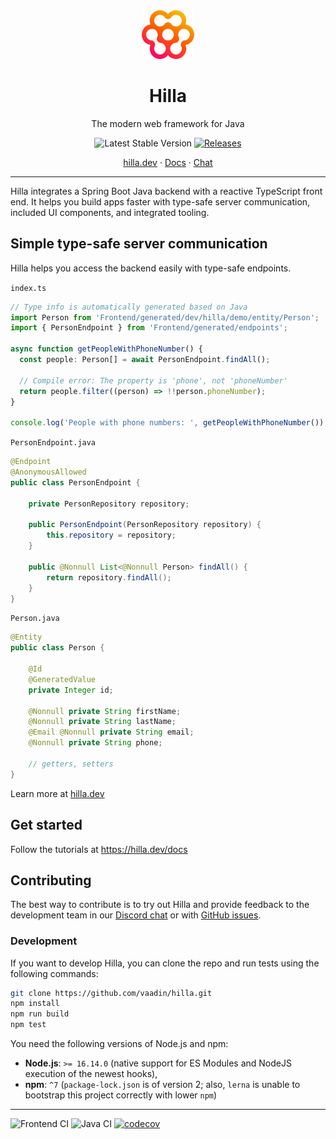 <div align="center">
<img src="hilla-logo.svg" style="width: 6em;">
<h1>Hilla</h1>

The modern web framework
for Java

![Latest Stable Version](https://img.shields.io/npm/v/@hilla/frontend.svg)
[![Releases](https://img.shields.io/maven-metadata/v?metadataUrl=https%3A%2F%2Frepo1.maven.org%2Fmaven2%2Fdev%2Fhilla%2Fhilla%2Fmaven-metadata.xml)](https://github.com/vaadin/hilla/releases)
  
[hilla.dev](https://hilla.dev) · [Docs](https://hilla.dev/docs) · [Chat](https://discord.gg/MYFq5RTbBn)

</div>

---

Hilla integrates a Spring Boot Java backend with a reactive TypeScript front end. It helps you build apps faster with type-safe server communication, included UI components, and integrated tooling.

## Simple type-safe server communication

Hilla helps you access the backend easily with type-safe endpoints.

`index.ts`

```ts
// Type info is automatically generated based on Java
import Person from 'Frontend/generated/dev/hilla/demo/entity/Person';
import { PersonEndpoint } from 'Frontend/generated/endpoints';

async function getPeopleWithPhoneNumber() {
  const people: Person[] = await PersonEndpoint.findAll();

  // Compile error: The property is 'phone', not 'phoneNumber'
  return people.filter((person) => !!person.phoneNumber);
}

console.log('People with phone numbers: ', getPeopleWithPhoneNumber());
```

`PersonEndpoint.java`

```java
@Endpoint
@AnonymousAllowed
public class PersonEndpoint {

    private PersonRepository repository;

    public PersonEndpoint(PersonRepository repository) {
        this.repository = repository;
    }

    public @Nonnull List<@Nonnull Person> findAll() {
        return repository.findAll();
    }
}
```

`Person.java`

```java
@Entity
public class Person {

    @Id
    @GeneratedValue
    private Integer id;

    @Nonnull private String firstName;
    @Nonnull private String lastName;
    @Email @Nonnull private String email;
    @Nonnull private String phone;

    // getters, setters
}
```

Learn more at [hilla.dev](https://hilla.dev)

## Get started

Follow the tutorials at https://hilla.dev/docs

## Contributing

The best way to contribute is to try out Hilla and provide feedback to the development team in our [Discord chat](https://discord.gg/MYFq5RTbBn) or with [GitHub issues](https://github.com/vaadin/hilla/issues).

### Development

If you want to develop Hilla, you can clone the repo and run tests using the following commands:

```sh
git clone https://github.com/vaadin/hilla.git
npm install
npm run build
npm test
```

You need the following versions of Node.js and npm:

- **Node.js**: `>= 16.14.0` (native support for ES Modules and NodeJS execution of the newest hooks),
- **npm**: `^7` (`package-lock.json` is of version 2; also, `lerna` is unable to bootstrap this project correctly with lower `npm`)

---

![Frontend CI](https://github.com/vaadin/hilla/actions/workflows/ts.yml/badge.svg)
![Java CI](https://github.com/vaadin/hilla/actions/workflows/java.yml/badge.svg)
[![codecov](https://codecov.io/gh/vaadin/hilla/branch/main/graph/badge.svg?token=PQMTMS8ECC)](https://codecov.io/gh/vaadin/hilla)
